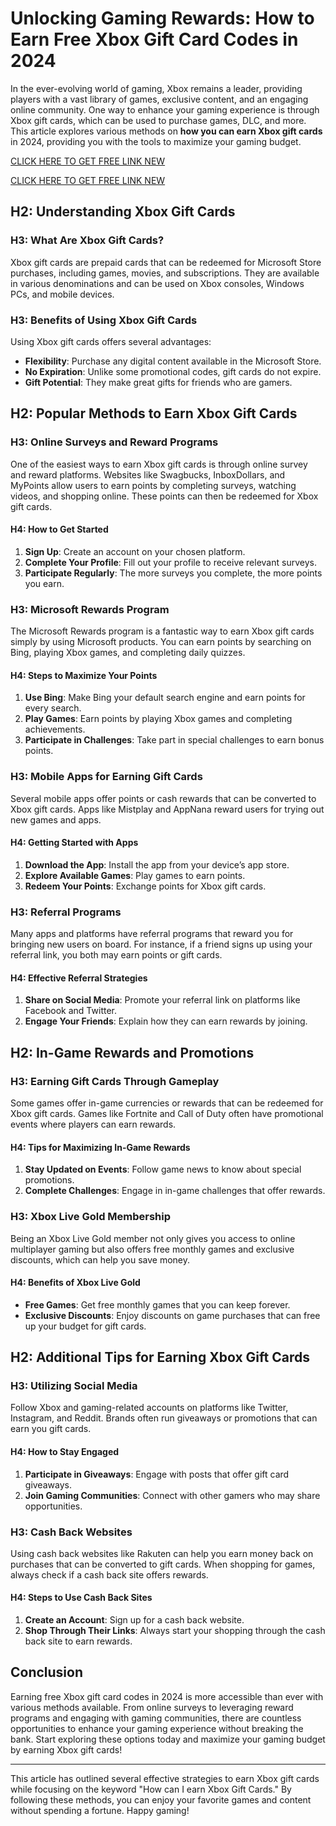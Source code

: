 # Unlocking Gaming Rewards: How to Earn Free Xbox Gift Card Codes in 2024

In the ever-evolving world of gaming, Xbox remains a leader, providing players with a vast library of games, exclusive content, and an engaging online community. One way to enhance your gaming experience is through Xbox gift cards, which can be used to purchase games, DLC, and more. This article explores various methods on **how you can earn Xbox gift cards** in 2024, providing you with the tools to maximize your gaming budget.


[CLICK HERE TO GET FREE LINK NEW](https://todaylink.site/freegiftcard/)


[CLICK HERE TO GET FREE LINK NEW](https://todaylink.site/freegiftcard/)

## H2: Understanding Xbox Gift Cards

### H3: What Are Xbox Gift Cards?

Xbox gift cards are prepaid cards that can be redeemed for Microsoft Store purchases, including games, movies, and subscriptions. They are available in various denominations and can be used on Xbox consoles, Windows PCs, and mobile devices.

### H3: Benefits of Using Xbox Gift Cards

Using Xbox gift cards offers several advantages:
- **Flexibility**: Purchase any digital content available in the Microsoft Store.
- **No Expiration**: Unlike some promotional codes, gift cards do not expire.
- **Gift Potential**: They make great gifts for friends who are gamers.

## H2: Popular Methods to Earn Xbox Gift Cards

### H3: Online Surveys and Reward Programs

One of the easiest ways to earn Xbox gift cards is through online survey and reward platforms. Websites like Swagbucks, InboxDollars, and MyPoints allow users to earn points by completing surveys, watching videos, and shopping online. These points can then be redeemed for Xbox gift cards.

#### H4: How to Get Started
1. **Sign Up**: Create an account on your chosen platform.
2. **Complete Your Profile**: Fill out your profile to receive relevant surveys.
3. **Participate Regularly**: The more surveys you complete, the more points you earn.

### H3: Microsoft Rewards Program

The Microsoft Rewards program is a fantastic way to earn Xbox gift cards simply by using Microsoft products. You can earn points by searching on Bing, playing Xbox games, and completing daily quizzes.

#### H4: Steps to Maximize Your Points
1. **Use Bing**: Make Bing your default search engine and earn points for every search.
2. **Play Games**: Earn points by playing Xbox games and completing achievements.
3. **Participate in Challenges**: Take part in special challenges to earn bonus points.

### H3: Mobile Apps for Earning Gift Cards

Several mobile apps offer points or cash rewards that can be converted to Xbox gift cards. Apps like Mistplay and AppNana reward users for trying out new games and apps.

#### H4: Getting Started with Apps
1. **Download the App**: Install the app from your device’s app store.
2. **Explore Available Games**: Play games to earn points.
3. **Redeem Your Points**: Exchange points for Xbox gift cards.

### H3: Referral Programs

Many apps and platforms have referral programs that reward you for bringing new users on board. For instance, if a friend signs up using your referral link, you both may earn points or gift cards.

#### H4: Effective Referral Strategies
1. **Share on Social Media**: Promote your referral link on platforms like Facebook and Twitter.
2. **Engage Your Friends**: Explain how they can earn rewards by joining.

## H2: In-Game Rewards and Promotions

### H3: Earning Gift Cards Through Gameplay

Some games offer in-game currencies or rewards that can be redeemed for Xbox gift cards. Games like Fortnite and Call of Duty often have promotional events where players can earn rewards.

#### H4: Tips for Maximizing In-Game Rewards
1. **Stay Updated on Events**: Follow game news to know about special promotions.
2. **Complete Challenges**: Engage in in-game challenges that offer rewards.

### H3: Xbox Live Gold Membership

Being an Xbox Live Gold member not only gives you access to online multiplayer gaming but also offers free monthly games and exclusive discounts, which can help you save money.

#### H4: Benefits of Xbox Live Gold
- **Free Games**: Get free monthly games that you can keep forever.
- **Exclusive Discounts**: Enjoy discounts on game purchases that can free up your budget for gift cards.

## H2: Additional Tips for Earning Xbox Gift Cards

### H3: Utilizing Social Media

Follow Xbox and gaming-related accounts on platforms like Twitter, Instagram, and Reddit. Brands often run giveaways or promotions that can earn you gift cards.

#### H4: How to Stay Engaged
1. **Participate in Giveaways**: Engage with posts that offer gift card giveaways.
2. **Join Gaming Communities**: Connect with other gamers who may share opportunities.

### H3: Cash Back Websites

Using cash back websites like Rakuten can help you earn money back on purchases that can be converted to gift cards. When shopping for games, always check if a cash back site offers rewards.

#### H4: Steps to Use Cash Back Sites
1. **Create an Account**: Sign up for a cash back website.
2. **Shop Through Their Links**: Always start your shopping through the cash back site to earn rewards.

## Conclusion

Earning free Xbox gift card codes in 2024 is more accessible than ever with various methods available. From online surveys to leveraging reward programs and engaging with gaming communities, there are countless opportunities to enhance your gaming experience without breaking the bank. Start exploring these options today and maximize your gaming budget by earning Xbox gift cards!

---

This article has outlined several effective strategies to earn Xbox gift cards while focusing on the keyword "How can I earn Xbox Gift Cards." By following these methods, you can enjoy your favorite games and content without spending a fortune. Happy gaming!
